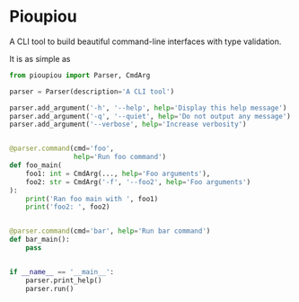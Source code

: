 # Pioupiou  


A CLI tool to build beautiful command-line interfaces with type validation.

It is as simple as 

```python
from pioupiou import Parser, CmdArg

parser = Parser(description='A CLI tool')

parser.add_argument('-h', '--help', help='Display this help message')
parser.add_argument('-q', '--quiet', help='Do not output any message')
parser.add_argument('--verbose', help='Increase verbosity')


@parser.command(cmd='foo',
                help='Run foo command')
def foo_main(
    foo1: int = CmdArg(..., help='Foo arguments'),
    foo2: str = CmdArg('-f', '--foo2', help='Foo arguments')
):
    print('Ran foo main with ', foo1)
    print('foo2: ', foo2)


@parser.command(cmd='bar', help='Run bar command')
def bar_main():
    pass


if __name__ == '__main__':
    parser.print_help()
    parser.run()
```
